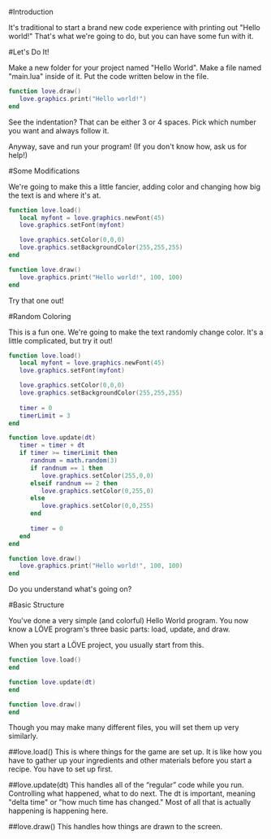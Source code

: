 #Introduction

It's traditional to start a brand new code experience with printing out "Hello world!" That's what we're going to do, but you can have some fun with it.

#Let's Do It!

Make a new folder for your project named "Hello World". Make a file named "main.lua" inside of it. Put the code written below in the file.

```Lua
function love.draw()
   love.graphics.print("Hello world!")
end
```

See the indentation? That can be either 3 or 4 spaces. Pick which number you want and always follow it.

Anyway, save and run your program! (If you don't know how, ask us for help!)

#Some Modifications

We're going to make this a little fancier, adding color and changing how big the text is and where it's at.

```Lua
function love.load()
   local myfont = love.graphics.newFont(45)
   love.graphics.setFont(myfont)

   love.graphics.setColor(0,0,0)
   love.graphics.setBackgroundColor(255,255,255)
end

function love.draw()
   love.graphics.print("Hello world!", 100, 100)
end
```

Try that one out!

#Random Coloring

This is a fun one. We're going to make the text randomly change color. It's a little complicated, but try it out!

```Lua
function love.load()
   local myfont = love.graphics.newFont(45)
   love.graphics.setFont(myfont)

   love.graphics.setColor(0,0,0)
   love.graphics.setBackgroundColor(255,255,255)
   
   timer = 0
   timerLimit = 3
end

function love.update(dt)
   timer = timer + dt
   if timer >= timerLimit then
      randnum = math.random(3)
      if randnum == 1 then
         love.graphics.setColor(255,0,0)
      elseif randnum == 2 then
         love.graphics.setColor(0,255,0)
      else
         love.graphics.setColor(0,0,255)
      end
      
      timer = 0
   end
end

function love.draw()
   love.graphics.print("Hello world!", 100, 100)
end
```

Do you understand what's going on?

#Basic Structure

You've done a very simple (and colorful) Hello World program. You now know a LÖVE program's three basic parts: load, update, and draw.

When you start a LÖVE project, you usually start from this.
```Lua
function love.load()
end

function love.update(dt)
end

function love.draw()
end
```

Though you may make many different files, you will set them up very similarly.

##love.load()
This is where things for the game are set up. It is like how you have to gather up your ingredients and other materials before you start a recipe. You have to set up first.

##love.update(dt)
This handles all of the “regular” code while you run. Controlling what happened, what to do next. The dt is important, meaning "delta time" or "how much time has changed." Most of all that is actually happening is happening here.

##love.draw()
This handles how things are drawn to the screen.

